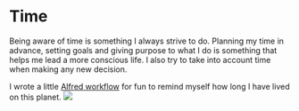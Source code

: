 # Time
Being aware of time is something I always strive to do. Planning my time in advance, setting goals and giving purpose to what I do is something that helps me lead a more conscious life. I also try to take into account time when making any new decision.

I wrote a little [Alfred workflow](https://github.com/nikitavoloboev/small-workflows/blob/master/birthday#readme) for fun to remind myself how long I have lived on this planet.
![](https://i.imgur.com/0DnkJC5.png)